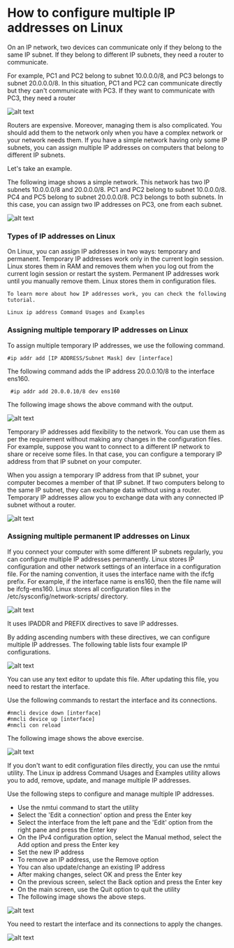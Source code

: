 # How to configure multiple IP addresses on Linux

On an IP network, two devices can communicate only if they belong to the same IP subnet. If they belong to different IP subnets, they need a router to communicate.

For example, PC1 and PC2 belong to subnet 10.0.0.0/8, and PC3 belongs to subnet 20.0.0.0/8. In this situation, PC1 and PC2 can communicate directly but they can't communicate with PC3. If they want to communicate with PC3, they need a router

![alt text](image.png)

Routers are expensive. Moreover, managing them is also complicated. You should add them to the network only when you have a complex network or your network needs them. If you have a simple network having only some IP subnets, you can assign multiple IP addresses on computers that belong to different IP subnets.

Let's take an example.

The following image shows a simple network. This network has two IP subnets 10.0.0.0/8 and 20.0.0.0/8. PC1 and PC2 belong to subnet 10.0.0.0/8. PC4 and PC5 belong to subnet 20.0.0.0/8. PC3 belongs to both subnets. In this case, you can assign two IP addresses on PC3, one from each subnet.

![alt text](image-1.png)

### Types of IP addresses on Linux

On Linux, you can assign IP addresses in two ways: temporary and permanent. Temporary IP addresses work only in the current login session. Linux stores them in RAM and removes them when you log out from the current login session or restart the system. Permanent IP addresses work until you manually remove them. Linux stores them in configuration files.

    To learn more about how IP addresses work, you can check the following tutorial.

    Linux ip address Command Usages and Examples

### Assigning multiple temporary IP addresses on Linux

To assign multiple temporary IP addresses, we use the following command.
```
#ip addr add [IP ADDRESS/Subnet Mask] dev [interface]
```
The following command adds the IP address 20.0.0.10/8 to the interface ens160.

```
 #ip addr add 20.0.0.10/8 dev ens160
```

The following image shows the above command with the output.

![alt text](image-2.png)

Temporary IP addresses add flexibility to the network. You can use them as per the requirement without making any changes in the configuration files. For example, suppose you want to connect to a different IP network to share or receive some files. In that case, you can configure a temporary IP address from that IP subnet on your computer.

When you assign a temporary IP address from that IP subnet, your computer becomes a member of that IP subnet. If two computers belong to the same IP subnet, they can exchange data without using a router. Temporary IP addresses allow you to exchange data with any connected IP subnet without a router.

![alt text](image-3.png)

### Assigning multiple permanent IP addresses on Linux

If you connect your computer with some different IP subnets regularly, you can configure multiple IP addresses permanently. Linux stores IP configuration and other network settings of an interface in a configuration file. For the naming convention, it uses the interface name with the ifcfg prefix. For example, if the interface name is ens160, then the file name will be ifcfg-ens160. Linux stores all configuration files in the /etc/sysconfig/network-scripts/ directory.

![alt text](image-4.png)

It uses IPADDR and PREFIX directives to save IP addresses.

By adding ascending numbers with these directives, we can configure multiple IP addresses. The following table lists four example IP configurations.

![alt text](image-5.png)

You can use any text editor to update this file. After updating this file, you need to restart the interface.

Use the following commands to restart the interface and its connections.
```
#nmcli device down [interface]
#nmcli device up [interface]
#nmcli con reload
```
The following image shows the above exercise.

![alt text](image-6.png)

If you don't want to edit configuration files directly, you can use the nmtui utility. The Linux ip address Command Usages and Examples utility allows you to add, remove, update, and manage multiple IP addresses.

Use the following steps to configure and manage multiple IP addresses.

* Use the nmtui command to start the utility
* Select the 'Edit a connection' option and press the Enter key
* Select the interface from the left pane and the 'Edit' option from the right pane and press the Enter key
* On the IPv4 configuration option, select the Manual method, select the Add option and press the Enter key
* Set the new IP address
* To remove an IP address, use the Remove option
* You can also update/change an existing IP address
* After making changes, select OK and press the Enter key
* On the previous screen, select the Back option and press the Enter key
* On the main screen, use the Quit option to quit the utility
* The following image shows the above steps.

![alt text](image-7.png)

You need to restart the interface and its connections to apply the changes.

![alt text](image-8.png)


